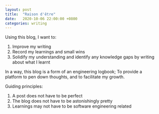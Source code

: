 ```yaml
---
layout: post
title:  "Raison d'être"
date:   2020-10-06 22:00:00 +0800
categories: writing
---
```


Using this blog, I want to:
1. Improve my writing
1. Record my learnings and small wins
1. Solidify my understanding and identify any knowledge gaps by writing about what I learnt

In a way, this blog is a form of an engineering logbook; To provide a platform to pen down thoughts, and to facilitate my growth.

Guiding principles:
1. A post does not have to be perfect
1. The blog does not have to be astonishingly pretty
1. Learnings may not have to be software engineering related
